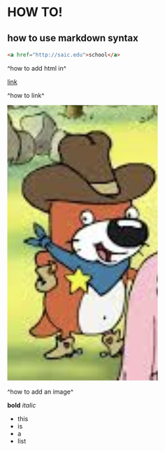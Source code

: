 # HOW TO!
## how to use markdown syntax

``` html
<a href="http://saic.edu">school</a>
```
^how to add html in^

[link](http://google.com)

^how to link^

![pbj](pbj.png)

^how to add an image^

**bold**
*italic*

- this
- is
- a
- list
